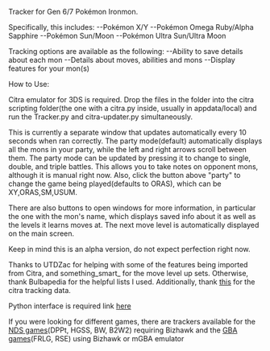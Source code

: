 Tracker for Gen 6/7 Pokémon Ironmon.

Specifically, this includes:
    --Pokémon X/Y
    --Pokémon Omega Ruby/Alpha Sapphire
    --Pokémon Sun/Moon
    --Pokémon Ultra Sun/Ultra Moon

Tracking options are available as the following:
    --Ability to save details about each mon
    --Details about moves, abilities and mons
    --Display features for your mon(s)

How to Use:
 
Citra emulator for 3DS is required. Drop the files in the folder into the citra scripting folder(the one with a citra.py inside, usually in appdata/local) and run the Tracker.py and citra-updater.py simultaneously.

This is currently a separate window that updates automatically every 10 seconds when ran correctly. The party mode(default) automatically displays all the mons in your party, while the left and right arrows scroll between them. The party mode can be updated by pressing it to change to single, double, and triple battles. This allows you to take notes on opponent mons, although it is manual right now. Also, click the button above "party" to change the game being played(defaults to ORAS), which can be XY,ORAS,SM,USUM. 

There are also buttons to open windows for more information, in particular the one with the mon's name, which displays saved info about it as well as the levels it learns moves at. The next move level is automatically displayed on the main screen.

Keep in mind this is an alpha version, do not expect perfection right now.

Thanks to UTDZac for helping with some of the features being imported from Citra, and something_smart_ for the move level up sets. Otherwise, thank Bulbapedia for the helpful lists I used. Additionally, thank [this](https://github.com/EverOddish/PokeStreamer-Tools) for the citra tracking data.

Python interface is required link [here](https://www.python.org/downloads/)

If you were looking for different games, there are trackers available for the [NDS games](https://github.com/Brian0255/NDS-Ironmon-Tracker)(DPPt, HGSS, BW, B2W2) requiring Bizhawk and the [GBA games](https://github.com/besteon/Ironmon-Tracker)(FRLG, RSE) using Bizhawk or mGBA emulator
